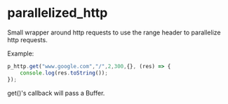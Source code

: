 # parallelized_http

Small wrapper around http requests to use the range header to parallelize http requests.

Example:

```javascript
p_http.get("www.google.com","/",2,300,{}, (res) => {
	console.log(res.toString());
});
```

get()'s callback will pass a Buffer.

